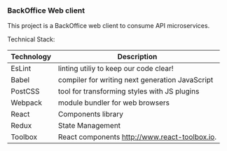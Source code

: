 ### BackOffice Web client

This project is a BackOffice web client to consume API microservices. 

Technical Stack:

|Technology | Description|
|-----------|------------|
|EsLint     |linting utiliy to keep our code clear! |
|Babel      |compiler for writing next generation JavaScript |
|PostCSS    |tool for transforming styles with JS plugins|
|Webpack    |module bundler for web browsers |
|React      |Components library |
|Redux      |State Management |
|Toolbox    | React components http://www.react-toolbox.io.|
